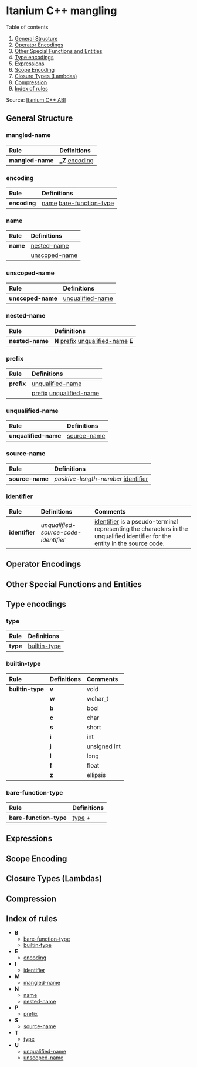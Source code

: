 # **Itanium C++ mangling**

Table of contents

1. [General Structure](#general-structure)
2. [Operator Encodings](#operator-encodings)
3. [Other Special Functions and Entities](#other-special-functions-and-entities)
4. [Type encodings](#type-encodings)
5. [Expressions](#expressions)
6. [Scope Encoding](#scope-encoding)
7. [Closure Types (Lambdas)](#closure-types-lambdas)
8. [Compression](#compression)
9. [Index of rules](#index-of-rules)



Source: [Itanium C++ ABI](https://itanium-cxx-abi.github.io/cxx-abi/abi.html)


## **General Structure**



### mangled-name

| Rule             | Definitions                  |
|:-----------------|:-----------------------------|
| **mangled-name** | **_Z** [encoding](#encoding) |



### encoding

| Rule         | Definitions                                             |
|:-------------|:--------------------------------------------------------|
| **encoding** | [name](#name) [bare-function-type](#bare-function-type) |



### name

| Rule     | Definitions                     |
|:---------|:--------------------------------|
| **name** | [nested-name](#nested-name) |
|          | [unscoped-name](#unscoped-name) |



### unscoped-name

| Rule              | Definitions                           |
|:------------------|:--------------------------------------|
| **unscoped-name** | [unqualified-name](#unqualified-name) |



### nested-name

| Rule            | Definitions                                                         |
|:----------------|:--------------------------------------------------------------------|
| **nested-name** | **N** [prefix](#prefix) [unqualified-name](#unqualified-name) **E** |



### prefix

| Rule       | Definitions                                             |
|:-----------|:--------------------------------------------------------|
| **prefix** | [unqualified-name](#unqualified-name)                   |
|            | [prefix](#prefix) [unqualified-name](#unqualified-name) |



### unqualified-name

| Rule                 | Definitions                 |
|:---------------------|:----------------------------|
| **unqualified-name** | [source-name](#source-name) |



### source-name

| Rule            | Definitions                                        |
|:----------------|:---------------------------------------------------|
| **source-name** | *positive-length-number* [identifier](#identifier) |



### identifier

| Rule           | Definitions                          | Comments                                                                                                                                    |
|:---------------|:-------------------------------------|:--------------------------------------------------------------------------------------------------------------------------------------------|
| **identifier** | *unqualified-source-code-identifier* | [identifier](#identifier) is a pseudo-terminal representing the characters in the unqualified identifier for the entity in the source code. |



## **Operator Encodings**



## **Other Special Functions and Entities**



## **Type encodings**



### type

| Rule     | Definitions                   |
|:---------|:------------------------------|
| **type** | [builtin-type](#builtin-type) |



### builtin-type

| Rule             | Definitions | Comments     |
|:-----------------|:------------|:-------------|
| **builtin-type** | **v**       | void         |
|                  | **w**       | wchar_t      |
|                  | **b**       | bool         |
|                  | **c**       | char         |
|                  | **s**       | short        |
|                  | **i**       | int          |
|                  | **j**       | unsigned int |
|                  | **l**       | long         |
|                  | **f**       | float        |
|                  | **z**       | ellipsis     |



### bare-function-type

| Rule                   | Definitions       |
|:-----------------------|:------------------|
| **bare-function-type** | [type](#type) *+* |



## **Expressions**



## **Scope Encoding**



## **Closure Types (Lambdas)**



## **Compression**



## **Index of rules**



- **B**
  - [bare-function-type](#bare-function-type)
  - [builtin-type](#builtin-type)
- **E**
  - [encoding](#encoding)
- **I**
  - [identifier](#identifier)
- **M**
  - [mangled-name](#mangled-name)
- **N**
  - [name](#name)
  - [nested-name](#nested-name)
- **P**
  - [prefix](#prefix)
- **S**
  - [source-name](#source-name)
- **T**
  - [type](#type)
- **U**
  - [unqualified-name](#unqualified-name)
  - [unscoped-name](#unscoped-name)



